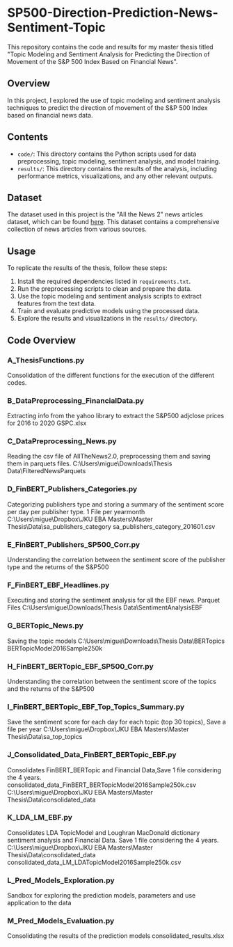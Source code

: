 # SP500-Direction-Prediction-News-Sentiment-Topic

This repository contains the code and results for my master thesis titled "Topic Modeling and Sentiment Analysis for Predicting the Direction of Movement of the S&P 500 Index Based on Financial News".

## Overview

In this project, I explored the use of topic modeling and sentiment analysis techniques to predict the direction of movement of the S&P 500 Index based on financial news data.

## Contents

- `code/`: This directory contains the Python scripts used for data preprocessing, topic modeling, sentiment analysis, and model training.
- `results/`: This directory contains the results of the analysis, including performance metrics, visualizations, and any other relevant outputs.


## Dataset
The dataset used in this project is the "All the News 2" news articles dataset, which can be found [here](https://components.one/datasets/all-the-news-2-news-articles-dataset). This dataset contains a comprehensive collection of news articles from various sources.

## Usage

To replicate the results of the thesis, follow these steps:

1. Install the required dependencies listed in `requirements.txt`.
2. Run the preprocessing scripts to clean and prepare the data.
3. Use the topic modeling and sentiment analysis scripts to extract features from the text data.
4. Train and evaluate predictive models using the processed data.
5. Explore the results and visualizations in the `results/` directory.

## Code Overview

### A_ThesisFunctions.py
Consolidation of the different functions for the execution of  the different codes.



### B_DataPreprocessing_FinancialData.py
Extracting info from the yahoo library to extract the S&P500 adjclose prices for 2016 to 2020
GSPC.xlsx


### C_DataPreprocessing_News.py
Reading the csv file of AllTheNews2.0, preprocessing them and saving them in parquets files.
C:\Users\migue\Downloads\Thesis Data\FilteredNewsParquets


### D_FinBERT_Publishers_Categories.py
Categorizing publishers type and storing a summary of the sentiment score per day per publisher type.
1 File per yearmonth
C:\Users\migue\Dropbox\JKU EBA Masters\Master Thesis\Data\sa_publishers_category
sa_publishers_category_201601.csv

### E_FinBERT_Publishers_SP500_Corr.py
Understanding the correlation between the sentiment score of the publisher type and the returns of the S&P500

### F_FinBERT_EBF_Headlines.py
Executing and storing the sentiment analysis for all the EBF news. Parquet Files
C:\Users\migue\Downloads\Thesis Data\SentimentAnalysisEBF


### G_BERTopic_News.py
Saving the topic models
C:\Users\migue\Downloads\Thesis Data\BERTopics
BERTopicModel2016Sample250k


### H_FinBERT_BERTopic_EBF_SP500_Corr.py
Understanding the correlation between the sentiment score of the topics and the returns of the S&P500



### I_FinBERT_BERTopic_EBF_Top_Topics_Summary.py
Save the sentiment score for each day for each topic (top 30 topics), Save a file per year
C:\Users\migue\Dropbox\JKU EBA Masters\Master Thesis\Data\sa_top_topics

### J_Consolidated_Data_FinBERT_BERTopic_EBF.py
Consolidates FinBERT_BERTopic and Financial Data,Save 1 file considering the 4 years.
consolidated_data_FinBERT_BERTopicModel2016Sample250k.csv
C:\Users\migue\Dropbox\JKU EBA Masters\Master Thesis\Data\consolidated_data

### K_LDA_LM_EBF.py
Consolidates LDA TopicModel and Loughran MacDonald dictionary sentiment analysis and Financial Data.
Save 1 file considering the 4 years.
C:\Users\migue\Dropbox\JKU EBA Masters\Master Thesis\Data\consolidated_data
consolidated_data_LM_LDATopicModel2016Sample250k.csv

### L_Pred_Models_Exploration.py
Sandbox for exploring the prediction models, parameters and use application to the data


### M_Pred_Models_Evaluation.py
Consolidating the results of the prediction models
consolidated_results.xlsx

